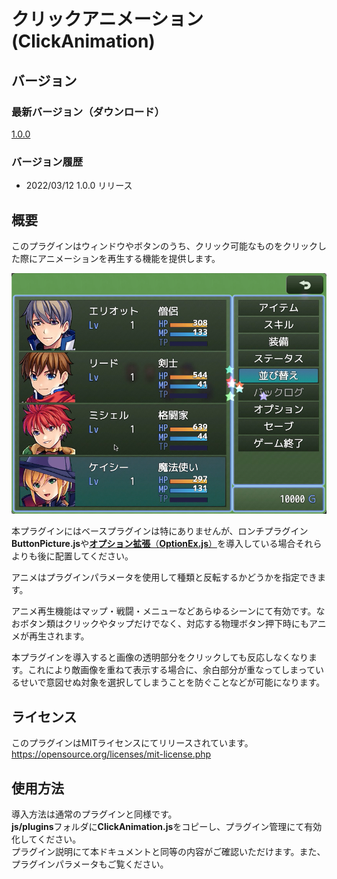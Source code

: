 # クリックアニメーション(ClickAnimation)

## バージョン
### 最新バージョン（ダウンロード）
[1.0.0](https://raw.githubusercontent.com/nz-prism/RPG-Maker-MZ/master/ClickAnimation/js/plugins/ClickAnimation.js)

### バージョン履歴
- 2022/03/12 1.0.0 リリース

## 概要
このプラグインはウィンドウやボタンのうち、クリック可能なものをクリックした際にアニメーションを再生する機能を提供します。

![ClickAnimation](https://github.com/nz-prism/RPG-Maker-MZ/blob/master/ReadmeImages/ClickAnimation1.png)

本プラグインにはベースプラグインは特にありませんが、ロンチプラグイン**ButtonPicture.js**や[**オプション拡張**（**OptionEx.js**）](https://github.com/nz-prism/RPG-Maker-MZ/tree/master/OptionEx)を導入している場合それらよりも後に配置してください。

アニメはプラグインパラメータを使用して種類と反転するかどうかを指定できます。

アニメ再生機能はマップ・戦闘・メニューなどあらゆるシーンにて有効です。なおボタン類はクリックやタップだけでなく、対応する物理ボタン押下時にもアニメが再生されます。

本プラグインを導入すると画像の透明部分をクリックしても反応しなくなります。これにより敵画像を重ねて表示する場合に、余白部分が重なってしまっているせいで意図せぬ対象を選択してしまうことを防ぐことなどが可能になります。


## ライセンス
このプラグインはMITライセンスにてリリースされています。  
https://opensource.org/licenses/mit-license.php


## 使用方法
導入方法は通常のプラグインと同様です。  
**js/plugins**フォルダに**ClickAnimation.js**をコピーし、プラグイン管理にて有効化してください。  
プラグイン説明にて本ドキュメントと同等の内容がご確認いただけます。また、プラグインパラメータもご覧ください。